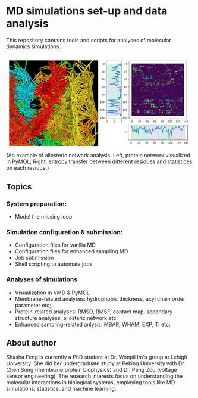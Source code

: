 # MD simulations set-up and data analysis
This repository contains tools and scripts for analyses of molecular dynamics simulations. 

<img src='./img/readme-img.png' width='500px'>
(An example of allosteric network analysis. Left, protein network visualized in PyMOL; Right, entropy transfer between different residues and statistices on each residue.)

## Topics 

### System preparation: 
- Model the missing loop 

### Simulation configuration & submission:
- Configuration files for vanilla MD
- Configuration files for enhanced sampling MD
- Job submission 
- Shell scripting to automate jobs 

### Analyses of simulations
- Visualization in VMD & PyMOL
- Membrane-related analyses: hydrophobic thickness, acyl chain order parameter etc;
- Protein-related analyses: RMSD, RMSF, contact map, secondary structure analyses, allosteric network etc;
- Enhanced sampling-related anlysis: MBAR, WHAM, EXP, TI etc; 


## About author
Shasha Feng is currently a PhD student at Dr. Wonpil Im's group at Lehigh University. She did her undergraduate study at Peking University with Dr. Chen Song (membrane protein biophysics) and Dr. Peng Zou (voltage sensor engineering). The research interests focus on understanding the molecular interactions in biological systems, employing tools like MD simulations, statistics, and machine learning. 
